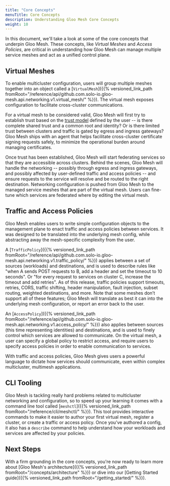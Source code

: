 ```yaml
---
title: "Core Concepts"
menuTitle: Core Concepts
description: Understanding Gloo Mesh Core Concepts
weight: 10
---
```


In this document, we'll take a look at some of the core concepts that underpin Gloo Mesh. These concepts, like *Virtual Meshes* and *Access Policies*, are critical in understanding how Gloo Mesh can manage multiple service meshes and act as a unified control plane.

## Virtual Meshes

To enable multicluster configuration, users will group multiple meshes together into an object called a [`VirtualMesh`]({{% versioned_link_path fromRoot="/reference/api/github.com.solo-io.gloo-mesh.api.networking.v1.virtual_mesh/" %}}). The virtual mesh exposes configuration to facilitate cross-cluster communications.

For a virtual mesh to be considered valid, Gloo Mesh will first try to establish trust based on the [trust model](https://spiffe.io/spiffe/concepts/#trust-domain) defined by the user -- is there complete shared trust and a common root and identity? Or is there limited trust between clusters and traffic is gated by egress and ingress gateways? Gloo Mesh ships with an agent that helps facilitate cross-cluster certificate signing requests safely, to minimize the operational burden around managing certificates. 

Once trust has been established, Gloo Mesh will start federating services so that they are accessible across clusters. Behind the scenes, Gloo Mesh will handle the networking -- possibly through egress and ingress gateways, and possibly affected by user-defined traffic and access policies -- and ensure requests to the service will resolve and be routed to the right destination. Networking configuration is pushed from Gloo Mesh to the managed service meshes that are part of the virtual mesh. Users can fine-tune which services are federated where by editing the virtual mesh. 

## Traffic and Access Policies

Gloo Mesh enables users to write simple configuration objects to the management plane to enact traffic and access policies between services. It was designed to be translated into the underlying mesh config, while abstracting away the mesh-specific complexity from the user. 

A [`TrafficPolicy`]({{% versioned_link_path fromRoot="/reference/api/github.com.solo-io.gloo-mesh.api.networking.v1.traffic_policy/" %}}) applies between a set of sources (workloads) and destinations, and is used to describe rules like "when A sends POST requests to B, add a header and set the timeout to 10 seconds". Or "for every request to services on cluster C, increase the timeout and add retries". As of this release, traffic policies support timeouts, retries, CORS, traffic shifting, header manipulation, fault injection, subset routing, weighted destinations, and more. Note that some meshes don’t support all of these features; Gloo Mesh will translate as best it can into the underlying mesh configuration, or report an error back to the user.

An [`AccessPolicy`]({{% versioned_link_path fromRoot="/reference/api/github.com.solo-io.gloo-mesh.api.networking.v1.access_policy/" %}}) also applies between sources (this time representing identities) and destinations, and is used to finely control which services are allowed to communicate. On the virtual mesh, a user can specify a global policy to restrict access, and require users to specify access policies in order to enable communication to services.

With traffic and access policies, Gloo Mesh gives users a powerful language to dictate how services should communicate, even within complex multicluster, multimesh applications. 

## CLI Tooling

Gloo Mesh is tackling really hard problems related to multicluster networking and configuration, so to speed up your learning it comes with a command line tool called [`meshctl`]({{% versioned_link_path fromRoot="/reference/cli/meshctl/" %}}). This tool provides interactive commands to make it easier to author your first virtual mesh, register a cluster, or create a traffic or access policy. Once you’ve authored a config, it also has a `describe` command to help understand how your workloads and services are affected by your policies. 

## Next Steps

With a firm grounding in the core concepts, you're now ready to learn more about [Gloo Mesh's architecture]({{% versioned_link_path fromRoot="/concepts/architecture" %}}) or dive into our [Getting Started guide]({{% versioned_link_path fromRoot="/getting_started/" %}}).

